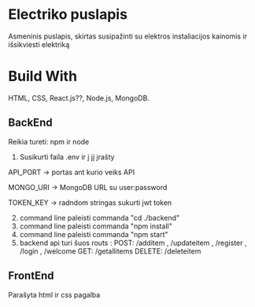 # Electriko puslapis

Asmeninis puslapis, skirtas susipažinti su elektros instaliacijos kainomis  ir išsikviesti elektriką

# Build With
HTML, CSS, React.js??, Node.js, MongoDB.

## BackEnd 

Reikia tureti: npm ir node

1) Susikurti faila .env ir į jį įrašty 

API_PORT -> portas ant kurio veiks API

MONGO_URI -> MongoDB URL su user:password   

TOKEN_KEY -> radndom stringas sukurti jwt token

2) command line paleisti commanda "cd ./backend"
3) command line paleisti commanda "npm install"
4) command line paleisti commanda "npm start"
5) backend api turi šuos routs : POST: /additem , /updateitem , /register , /login , /welcome GET: /getallitems DELETE: /deleteitem

## FrontEnd

Parašyta html ir css pagalba